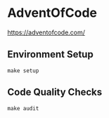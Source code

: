 # AdventOfCode

<https://adventofcode.com/>

## Environment Setup

```shell
make setup
```

## Code Quality Checks

```shell
make audit
```
